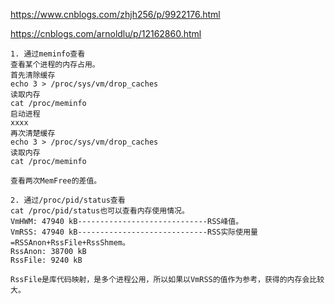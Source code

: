 https://www.cnblogs.com/zhjh256/p/9922176.html

https://cnblogs.com/arnoldlu/p/12162860.html

```
1. 通过meminfo查看
查看某个进程的内存占用。
首先清除缓存
echo 3 > /proc/sys/vm/drop_caches
读取内存
cat /proc/meminfo
启动进程
xxxx
再次清楚缓存
echo 3 > /proc/sys/vm/drop_caches
读取内存
cat /proc/meminfo

查看两次MemFree的差值。

2. 通过/proc/pid/status查看
cat /proc/pid/status也可以查看内存使用情况。
VmHWM: 47940 kB-----------------------------RSS峰值。
VmRSS: 47940 kB-----------------------------RSS实际使用量=RSSAnon+RssFile+RssShmem。
RssAnon: 38700 kB
RssFile: 9240 kB

RssFile是库代码映射，是多个进程公用，所以如果以VmRSS的值作为参考，获得的内存会比较大。
```